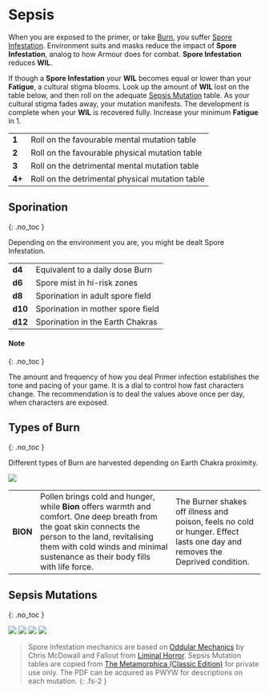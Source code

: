 # Sepsis

When you are exposed to the primer, or take [Burn](https://degenesis.com/world/stories/apocalyptics/burn-baby-burn), you suffer [Spore Infestation](https://degenesis.com/world/stories/pollen/sepsis).
Environment suits and masks reduce the impact of **Spore Infestation**, analog to how Armour does for combat.
**Spore Infestation** reduces **WIL**.

If though a **Spore Infestation** your **WIL** becomes equal or lower than your **Fatigue**, a cultural stigma blooms.
Look up the amount of **WIL** lost on the table below, and then roll on the adequate [Sepsis Mutation](#sepsis-mutations) table.
As your cultural stigma fades away, your mutation manifests.
The development is complete when your **WIL** is recovered fully.
Increase your minimum **Fatigue** in 1.

|        |                                                 |
| ------ | ----------------------------------------------- |
| **1**  | Roll on the favourable mental mutation table    |
| **2**  | Roll on the favourable physical mutation table  |
| **3**  | Roll on the detrimental mental mutation table   |
| **4+** | Roll on the detrimental physical mutation table |

## Sporination
{: .no_toc }

Depending on the environment you are, you might be dealt Spore Infestation.

|         |                                   |
| ------- | --------------------------------- |
| **d4**  | Equivalent to a daily dose Burn   |
| **d6**  | Spore mist in hi-risk zones       |
| **d8**  | Sporination in adult spore field  |
| **d10** | Sporination in mother spore field |
| **d12** | Sporination in the Earth Chakras  |

#### Note
{: .no_toc }

The amount and frequency of how you deal Primer infection establishes the tone and pacing of your game.
It is a dial to control how fast characters change.
The recommendation is to deal the values above once per day, when characters are exposed.

## Types of Burn
{: .no_toc }

Different types of Burn are harvested depending on Earth Chakra proximity.

![](https://i.imgur.com/tMZs1Q9.png)

|          |                                                                                                                                                                                                                                            |                                                                                                                             |
| -------- | ------------------------------------------------------------------------------------------------------------------------------------------------------------------------------------------------------------------------------------------ | --------------------------------------------------------------------------------------------------------------------------- |
| **BION** | Pollen brings cold and hunger, while **Bion** offers warmth and comfort. One deep breath from the goat skin connects the person to the land, revitalising them with cold winds and minimal sustenance as their body fills with life force. | The Burner shakes off illness and poison, feels no cold or hunger. Effect lasts one day and removes the Deprived condition. |

## Sepsis Mutations
{: .no_toc }

![](https://i.imgur.com/wFi5Ywp.png)
![](https://i.imgur.com/45eBzMs.png)
![](https://i.imgur.com/1EESOcZ.png)
![](https://i.imgur.com/xR9vnwA.png)

> Spore Infestation mechanics are based on [Oddular Mechanics](https://www.bastionland.com/2016/04/oddular-mechanics.html?m=1) by Chris McDowall and Fallout from [Liminal Horror](https://liminalhorrorrpg.com/). Sepsis Mutation tables are copied from <a href="https://www.drivethrurpg.com/en/product/115703/the-metamorphica-classic-edition">The Metamorphica (Classic Edition)</a> for private use only. The PDF can be acquired as PWYW for descriptions on each mutation.
> {: .fs-2 }
